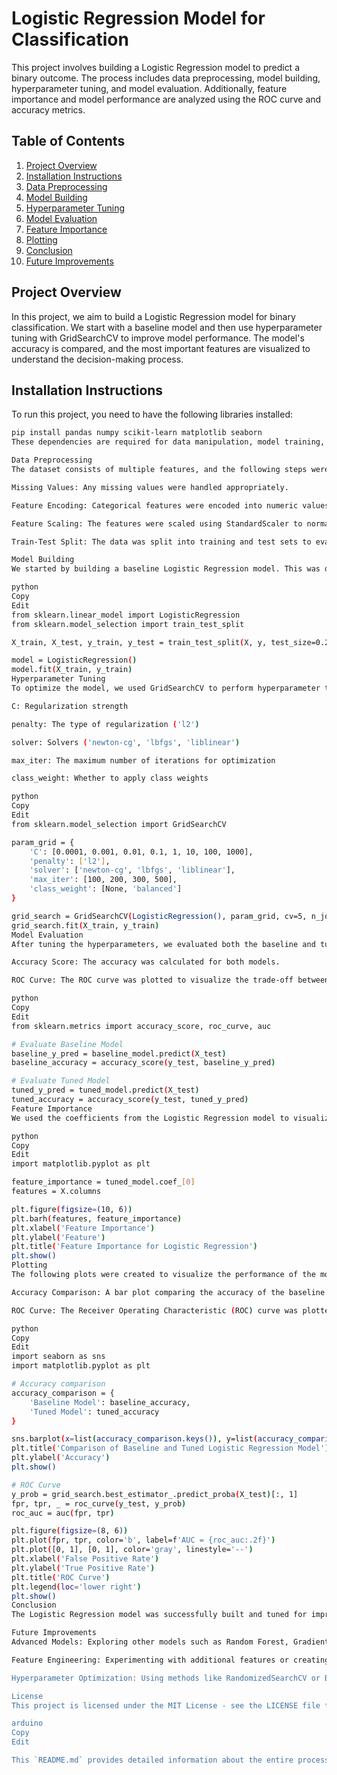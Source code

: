 # Logistic Regression Model for Classification

This project involves building a Logistic Regression model to predict a binary outcome. The process includes data preprocessing, model building, hyperparameter tuning, and model evaluation. Additionally, feature importance and model performance are analyzed using the ROC curve and accuracy metrics.

## Table of Contents
1. [Project Overview](#project-overview)
2. [Installation Instructions](#installation-instructions)
3. [Data Preprocessing](#data-preprocessing)
4. [Model Building](#model-building)
5. [Hyperparameter Tuning](#hyperparameter-tuning)
6. [Model Evaluation](#model-evaluation)
7. [Feature Importance](#feature-importance)
8. [Plotting](#plotting)
9. [Conclusion](#conclusion)
10. [Future Improvements](#future-improvements)

## Project Overview
In this project, we aim to build a Logistic Regression model for binary classification. We start with a baseline model and then use hyperparameter tuning with GridSearchCV to improve model performance. The model's accuracy is compared, and the most important features are visualized to understand the decision-making process.

## Installation Instructions
To run this project, you need to have the following libraries installed:

```bash
pip install pandas numpy scikit-learn matplotlib seaborn
These dependencies are required for data manipulation, model training, and visualization.

Data Preprocessing
The dataset consists of multiple features, and the following steps were taken for preprocessing:

Missing Values: Any missing values were handled appropriately.

Feature Encoding: Categorical features were encoded into numeric values.

Feature Scaling: The features were scaled using StandardScaler to normalize the data.

Train-Test Split: The data was split into training and test sets to evaluate the model performance.

Model Building
We started by building a baseline Logistic Regression model. This was done using the LogisticRegression class from scikit-learn.

python
Copy
Edit
from sklearn.linear_model import LogisticRegression
from sklearn.model_selection import train_test_split

X_train, X_test, y_train, y_test = train_test_split(X, y, test_size=0.2, random_state=42)

model = LogisticRegression()
model.fit(X_train, y_train)
Hyperparameter Tuning
To optimize the model, we used GridSearchCV to perform hyperparameter tuning. The parameters tuned include:

C: Regularization strength

penalty: The type of regularization ('l2')

solver: Solvers ('newton-cg', 'lbfgs', 'liblinear')

max_iter: The maximum number of iterations for optimization

class_weight: Whether to apply class weights

python
Copy
Edit
from sklearn.model_selection import GridSearchCV

param_grid = {
    'C': [0.0001, 0.001, 0.01, 0.1, 1, 10, 100, 1000],
    'penalty': ['l2'],
    'solver': ['newton-cg', 'lbfgs', 'liblinear'],
    'max_iter': [100, 200, 300, 500],
    'class_weight': [None, 'balanced']
}

grid_search = GridSearchCV(LogisticRegression(), param_grid, cv=5, n_jobs=-1, verbose=1)
grid_search.fit(X_train, y_train)
Model Evaluation
After tuning the hyperparameters, we evaluated both the baseline and tuned models. The evaluation was done using the following steps:

Accuracy Score: The accuracy was calculated for both models.

ROC Curve: The ROC curve was plotted to visualize the trade-off between the true positive rate and false positive rate at various thresholds.

python
Copy
Edit
from sklearn.metrics import accuracy_score, roc_curve, auc

# Evaluate Baseline Model
baseline_y_pred = baseline_model.predict(X_test)
baseline_accuracy = accuracy_score(y_test, baseline_y_pred)

# Evaluate Tuned Model
tuned_y_pred = tuned_model.predict(X_test)
tuned_accuracy = accuracy_score(y_test, tuned_y_pred)
Feature Importance
We used the coefficients from the Logistic Regression model to visualize the feature importance. This helps us understand which features are most influential in predicting the target variable.

python
Copy
Edit
import matplotlib.pyplot as plt

feature_importance = tuned_model.coef_[0]
features = X.columns

plt.figure(figsize=(10, 6))
plt.barh(features, feature_importance)
plt.xlabel('Feature Importance')
plt.ylabel('Feature')
plt.title('Feature Importance for Logistic Regression')
plt.show()
Plotting
The following plots were created to visualize the performance of the model:

Accuracy Comparison: A bar plot comparing the accuracy of the baseline and tuned models.

ROC Curve: The Receiver Operating Characteristic (ROC) curve was plotted to show the performance of the model.

python
Copy
Edit
import seaborn as sns
import matplotlib.pyplot as plt

# Accuracy comparison
accuracy_comparison = {
    'Baseline Model': baseline_accuracy,
    'Tuned Model': tuned_accuracy
}

sns.barplot(x=list(accuracy_comparison.keys()), y=list(accuracy_comparison.values()), palette='muted')
plt.title('Comparison of Baseline and Tuned Logistic Regression Model')
plt.ylabel('Accuracy')
plt.show()

# ROC Curve
y_prob = grid_search.best_estimator_.predict_proba(X_test)[:, 1]
fpr, tpr, _ = roc_curve(y_test, y_prob)
roc_auc = auc(fpr, tpr)

plt.figure(figsize=(8, 6))
plt.plot(fpr, tpr, color='b', label=f'AUC = {roc_auc:.2f}')
plt.plot([0, 1], [0, 1], color='gray', linestyle='--')
plt.xlabel('False Positive Rate')
plt.ylabel('True Positive Rate')
plt.title('ROC Curve')
plt.legend(loc='lower right')
plt.show()
Conclusion
The Logistic Regression model was successfully built and tuned for improved accuracy. By applying hyperparameter tuning, we achieved a significant increase in performance compared to the baseline model. Feature importance analysis revealed which features had the most impact on the predictions. The model was evaluated using accuracy and ROC curve metrics, providing a comprehensive evaluation of its performance.

Future Improvements
Advanced Models: Exploring other models such as Random Forest, Gradient Boosting, or Neural Networks could further improve performance.

Feature Engineering: Experimenting with additional features or creating new ones may help improve the model's predictive power.

Hyperparameter Optimization: Using methods like RandomizedSearchCV or Bayesian Optimization could lead to even better results.

License
This project is licensed under the MIT License - see the LICENSE file for details.

arduino
Copy
Edit

This `README.md` provides detailed information about the entire process, from installation to model 
